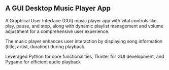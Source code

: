 ## A GUI Desktop Music Player App

A Graphical User Interface (GUI) music player app with vital controls like play, pause, and stop, along with dynamic playlist management and volume adjustment for a comprehensive user experience.

The music player enhances user interaction by displaying song information (title, artist, duration) during playback.

Leveraged Python for core functionalities, Tkinter for GUI development, and Pygame for efficient audio playback
